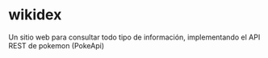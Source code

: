 # wikidex
Un sitio web para consultar todo tipo de información, implementando el API REST de pokemon (PokeApi)
